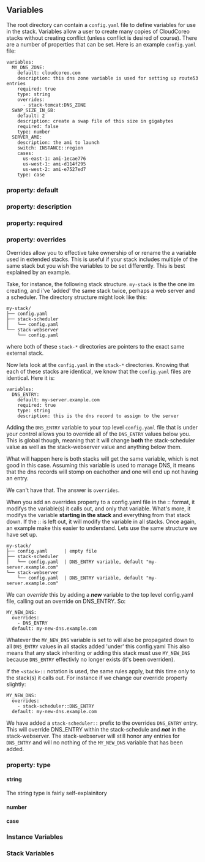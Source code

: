 ## Variables

The root directory can contain a `config.yaml` file to define variables for use in the stack. Variables allow a user to create many copies of CloudCoreo stacks without creating conflict (unless conflict is desired of course). There are a number of properties that can be set. Here is an example `config.yaml` file:
```
variables:
  MY_DNS_ZONE:
    default: cloudcoreo.com
    description: this dns zone variable is used for setting up route53 entries
    required: true
    type: string
    overrides:
      - stack-tomcat:DNS_ZONE
  SWAP_SIZE_IN_GB:
    default: 2
    description: create a swap file of this size in gigabytes
    required: false
    type: number
  SERVER_AMI:
    description: the ami to launch
    switch: INSTANCE::region
    cases:
      us-east-1: ami-1ecae776
      us-west-1: ami-d114f295
      us-west-2: ami-e7527ed7
    type: case
```
### property: default
### property: description
### property: required
### property: overrides
Overrides allow you to effective take ownership of or rename the a variable used in extended stacks. This is useful if your stack includes multiple of the same stack but you wish the variables to be set differently. This is best explained by an example.

Take, for instance, the following stack structure. `my-stack` is the the one im creating, and i've 'added' the same stack twice, perhaps a web server and a scheduler. The directory structure might look like this:
```
my-stack/
├── config.yaml
├── stack-scheduler
│   └── config.yaml
└── stack-webserver
    └── config.yaml
```
where both of these `stack-*` directories are pointers to the exact same external stack.

Now lets look at the `config.yaml` in the `stack-*` directories. Knowing that each of these stacks are identical, we know that the `config.yaml` files are identical. Here it is:
```
variables:
  DNS_ENTRY:
    default: my-server.example.com
    required: true
    type: string
    description: this is the dns record to assign to the server
```

Adding the `DNS_ENTRY` variable to your top level `config.yaml` file that is under your control allows you to override all of the `DNS_ENTRY` values below you. This is global though, meaning that it will change **both** the stack-scheduler value as well as the stack-webserver value and anything below them.

What will happen here is both stacks will get the same variable, which is not good in this case. Assuming this variable is used to manage DNS, it means that the dns records will stomp on eachother and one will end up not having an entry. 

We can't have that. The answer is `overrides`.

When you add an overrides property to a config.yaml file in the <stack>::<name> format, it modifys the variable(s) it calls out, and only that variable. What's more, it modifys the variable **starting in the stack** and everything from that stack down. If the <stack>:: is left out, it will modify the variable in all stacks. Once again, an example make this easier to understand. Lets use the same structure we have set up.
```
my-stack/
├── config.yaml      | empty file
├── stack-scheduler
│   └── config.yaml  | DNS_ENTRY variable, default "my-server.example.com"
└── stack-webserver 
    └── config.yaml  | DNS_ENTRY variable, default "my-server.example.com"
```
We can *override* this by adding a ***new*** variable to the top level config.yaml file, calling out an override on DNS_ENTRY. So:
```
MY_NEW_DNS:
  overrides:
    - DNS_ENTRY
  default: my-new-dns.example.com
```
Whatever the `MY_NEW_DNS` variable is set to will also be propagated down to all `DNS_ENTRY` values in all stacks added 'under' this config.yaml This also means that any stack inheriting or adding this stack must use `MY_NEW_DNS` because `DNS_ENTRY` effectivly no longer exists (it's been overriden).

If the `<stack>::` notation is used, the same rules apply, but this time only to the stack(s) it calls out. For instance if we change our override property slightly:
```
MY_NEW_DNS:
  overrides:
    - stack-scheduler::DNS_ENTRY
  default: my-new-dns.example.com
```
We have added a `stack-scheduler::` prefix to the overrides `DNS_ENTRY` entry. This will override DNS_ENTRY within the stack-schedule and ***not*** in the stack-webserver. The stack-webserver will still honor any entries for `DNS_ENTRY` and will no nothing of the `MY_NEW_DNS` variable that has been added.

### property: type
#### string
The string type is fairly self-explainitory
#### number
#### case


### Instance Variables
### Stack Variables